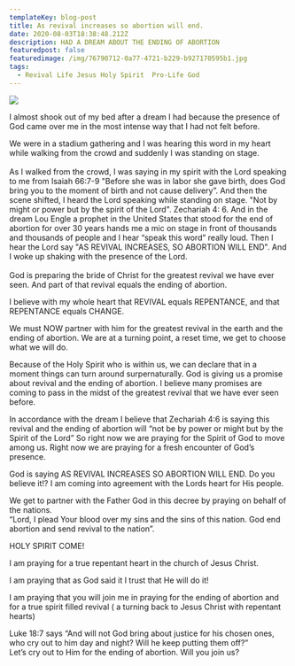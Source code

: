 ```yaml
---
templateKey: blog-post
title: As revival increases so abortion will end.
date: 2020-08-03T18:38:48.212Z
description: HAD A DREAM ABOUT THE ENDING OF ABORTION
featuredpost: false
featuredimage: /img/76790712-0a77-4721-b229-b927170595b1.jpg
tags:
  - Revival Life Jesus Holy Spirit  Pro-Life God
---
```

![](https://esthersarise.org/img/76790712-0a77-4721-b229-b927170595b1.jpg)

I almost shook out of my bed after a dream I had because  the presence of God came over me in the most intense way that I had not felt before.

We were in a stadium gathering and I was hearing this word in my heart while walking from the crowd and suddenly I was standing on stage. \
\
As I walked from the crowd,  I was saying in my spirit with the Lord speaking to me from Isaiah 66:7-9 "Before she was in labor she gave birth, does God bring you to the moment of birth and not cause delivery”.    And then the scene shifted, I heard the Lord speaking while standing on stage.  "Not by might or power but by the spirit of the Lord".    Zechariah 4: 6.   And in the dream Lou Engle a prophet in the United States that stood for the end of abortion for over 30 years hands me a mic on stage in front of thousands and thousands of people and I hear “speak this word” really loud.  Then I hear the Lord say "AS REVIVAL INCREASES, SO ABORTION WILL END". And I woke up shaking with the presence of the Lord.   \
\
God is preparing the bride of Christ for the greatest revival we have ever seen.  And part of that revival equals the ending of abortion.

I believe with my whole heart that REVIVAL equals REPENTANCE, and that REPENTANCE equals CHANGE.

We must NOW partner with him for the greatest revival in the earth and the ending of abortion.  We are at a turning point, a reset time, we get to choose what we will do.

Because of the Holy Spirit who is within us, we can declare that in a moment things can turn around surpernaturally.  God is giving us a  promise about revival and the ending of abortion.  I believe many promises are coming to pass in the midst of the greatest revival that we have ever seen before.

 In accordance with the dream I believe that Zechariah 4:6 is saying this revival and the ending of abortion will “not be by power or might but by the Spirit of the Lord”    So right now we are praying for the Spirit of God to move among us.  Right now we are praying for a fresh encounter of God’s presence.   

God is saying AS REVIVAL INCREASES SO ABORTION WILL END.  Do you believe it!?  I am coming into agreement with the Lords heart for His people.

We get to partner with the Father God in this decree by praying on behalf of the nations.\
“Lord, I plead Your blood over my sins and the sins of this nation.   God end abortion and send revival to the nation”.

HOLY SPIRIT COME!

I am praying for a true repentant heart in the church of Jesus Christ.

I am praying that as God said it I trust that He will do it!  

I am praying that you will join me in praying for the ending of abortion and for a true spirit filled revival ( a turning back to Jesus Christ with repentant hearts)

Luke 18:7 says “And will not God bring about justice for his chosen ones, who cry out to him day and night? Will he keep putting them off?”  ‭‭\
Let’s cry out to Him for the ending of abortion. Will you join us?
